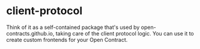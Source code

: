 # client-protocol
Think of it as a self-contained package that's used by open-contracts.github.io, taking care of the client protocol logic. You can use it to create custom frontends for your Open Contract.
